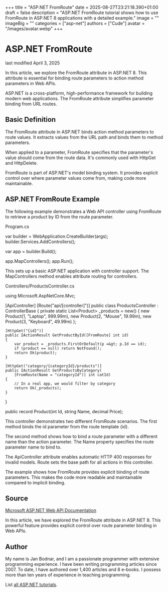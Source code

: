 +++
title = "ASP.NET FromRoute"
date = 2025-08-27T23:21:18.390+01:00
draft = false
description = "ASP.NET FromRoute tutorial shows how to use
FromRoute in ASP.NET 8 applications with a detailed example."
image = ""
imageBig = ""
categories = ["asp-net"]
authors = ["Cude"]
avatar = "/images/avatar.webp"
+++

# ASP.NET FromRoute

last modified April 3, 2025

In this article, we explore the FromRoute attribute in ASP.NET 8. This attribute
is essential for binding route parameters to action method parameters in Web APIs.

ASP.NET is a cross-platform, high-performance framework for building modern web
applications. The FromRoute attribute simplifies parameter binding from URL routes.

## Basic Definition

The FromRoute attribute in ASP.NET binds action method parameters to route
values. It extracts values from the URL path and binds them to method parameters.

When applied to a parameter, FromRoute specifies that the parameter's value
should come from the route data. It's commonly used with HttpGet and HttpDelete.

FromRoute is part of ASP.NET's model binding system. It provides explicit
control over where parameter values come from, making code more maintainable.

## ASP.NET FromRoute Example

The following example demonstrates a Web API controller using FromRoute to
retrieve a product by ID from the route parameter.

Program.cs
  

var builder = WebApplication.CreateBuilder(args);
builder.Services.AddControllers();

var app = builder.Build();

app.MapControllers();
app.Run();

This sets up a basic ASP.NET application with controller support. The
MapControllers method enables attribute routing for controllers.

Controllers/ProductsController.cs
  

using Microsoft.AspNetCore.Mvc;

[ApiController]
[Route("api/[controller]")]
public class ProductsController : ControllerBase
{
    private static List&lt;Product&gt; _products = new()
    {
        new Product(1, "Laptop", 999.99m),
        new Product(2, "Mouse", 19.99m),
        new Product(3, "Keyboard", 49.99m)
    };

    [HttpGet("{id}")]
    public IActionResult GetProductById([FromRoute] int id)
    {
        var product = _products.FirstOrDefault(p =&gt; p.Id == id);
        if (product == null) return NotFound();
        return Ok(product);
    }

    [HttpGet("category/{categoryId}/products")]
    public IActionResult GetProductsByCategory(
        [FromRoute(Name = "categoryId")] int catId)
    {
        // In a real app, we would filter by category
        return Ok(_products);
    }
}

public record Product(int Id, string Name, decimal Price);

This controller demonstrates two different FromRoute scenarios. The first method
binds the id parameter from the route template {id}.

The second method shows how to bind a route parameter with a different name
than the action parameter. The Name property specifies the route
parameter name to bind to.

The ApiController attribute enables automatic HTTP 400 responses
for invalid models. Route sets the base path for all actions in
this controller.

The example shows how FromRoute provides explicit binding of route parameters.
This makes the code more readable and maintainable compared to implicit binding.

## Source

[Microsoft ASP.NET Web API Documentation](https://learn.microsoft.com/en-us/aspnet/core/web-api/?view=aspnetcore-8.0)

In this article, we have explored the FromRoute attribute in ASP.NET 8. This
powerful feature provides explicit control over route parameter binding in Web APIs.

## Author

My name is Jan Bodnar, and I am a passionate programmer with extensive
programming experience. I have been writing programming articles since 2007.
To date, I have authored over 1,400 articles and 8 e-books. I possess more
than ten years of experience in teaching programming.

List [all ASP.NET tutorials](/all/#asp-net).